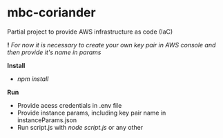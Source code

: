 # mbc-coriander
Partial project to provide AWS infrastructure as code (IaC)
  
  **!** *For now it is necessary to create your own key pair in AWS console and then provide it's name in params*

**Install**
- *npm install*

**Run**
- Provide acess credentials in .env file
- Provide instance params, including key pair name in instanceParams.json
- Run script.js with *node script.js* or any other
